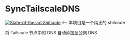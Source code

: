 # SyncTailscaleDNS
[![State-of-the-art Shitcode](http://img.shields.io/static/v1?label=State-of-the-art&message=Shitcode&color=7B5804)](https://github.com/trekhleb/state-of-the-art-shitcode) <-- 本项目是一个纯正的 shitcode

将 Tailscale 节点中的 DNS 自动添加至公网 DNS
